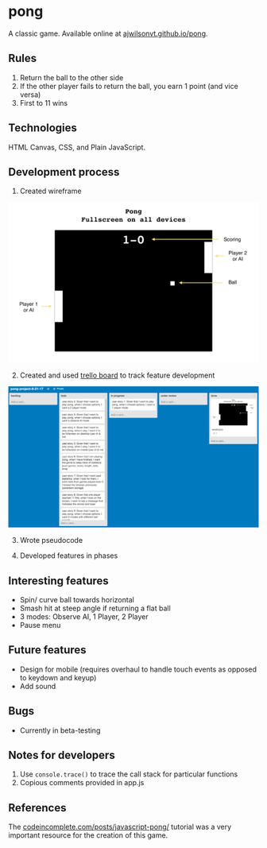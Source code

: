 # pong

A classic game. Available online at [ajwilsonvt.github.io/pong](https://ajwilsonvt.github.io/pong).

## Rules

1. Return the ball to the other side
2. If the other player fails to return the ball, you earn 1 point (and vice versa)
3. First to 11 wins

## Technologies

HTML Canvas, CSS, and Plain JavaScript.

## Development process

1. Created wireframe

![wireframe](/images/pong-wireframe.png)

2. Created and used [trello board](https://trello.com/b/7dQ5BoAR) to track feature development

![trello-board](/images/trello-board.png)

3. Wrote pseudocode

4. Developed features in phases

## Interesting features

* Spin/ curve ball towards horizontal
* Smash hit at steep angle if returning a flat ball
* 3 modes: Observe AI, 1 Player, 2 Player
* Pause menu

## Future features

* Design for mobile (requires overhaul to handle touch events as opposed to keydown and keyup)
* Add sound

## Bugs

* Currently in beta-testing

## Notes for developers

1. Use `console.trace()` to trace the call stack for particular functions
2. Copious comments provided in app.js

## References

The [codeincomplete.com/posts/javascript-pong/](http://codeincomplete.com/posts/javascript-pong/) tutorial was a very important resource for the creation of this game.
